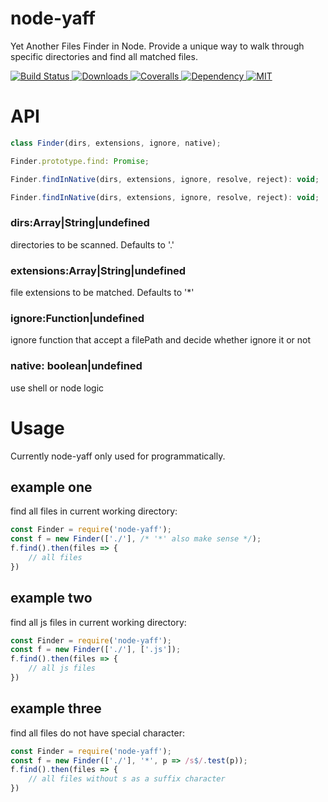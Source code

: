 # node-yaff

Yet Another Files Finder in Node. Provide a unique way to walk through specific directories and find all matched files.

<p align="left">
    <a href="https://travis-ci.org/AceMood/node-yaff">
        <img src="https://img.shields.io/travis/AceMood/node-yaff/master.svg" alt="Build Status" />
    </a>
    <a href="https://npmcharts.com/compare/node-yaff?minimal=true">
        <img src="https://img.shields.io/npm/dt/node-yaff.svg" alt="Downloads">
    </a>
    <a href="https://coveralls.io/github/AceMood/node-yaff">
        <img src="https://img.shields.io/coveralls/github/AceMood/node-yaff/master.svg" alt="Coveralls" />
    </a>
    <a href="https://github.com/AceMood/node-yaff">
        <img src="https://img.shields.io/david/AceMood/node-yaff.svg" alt="Dependency" />
    </a>
    <a href="https://github.com/AceMood/node-yaff/blob/master/LICENSE">
        <img src="https://img.shields.io/npm/l/node-yaff.svg" alt="MIT" />
    </a>
</p>

# API

```javascript
class Finder(dirs, extensions, ignore, native);

Finder.prototype.find: Promise;

Finder.findInNative(dirs, extensions, ignore, resolve, reject): void;

Finder.findInNative(dirs, extensions, ignore, resolve, reject): void;
```

### dirs:Array|String|undefined

directories to be scanned. Defaults to '.'

### extensions:Array|String|undefined

file extensions to be matched. Defaults to '*'

### ignore:Function|undefined

ignore function that accept a filePath and decide whether ignore it or not

### native: boolean|undefined

use shell or node logic

# Usage

Currently node-yaff only used for programmatically.

## example one

find all files in current working directory:

```javascript
const Finder = require('node-yaff');
const f = new Finder(['./'], /* '*' also make sense */);
f.find().then(files => {
    // all files 
})
```
## example two

find all js files in current working directory:

```javascript
const Finder = require('node-yaff');
const f = new Finder(['./'], ['.js']);
f.find().then(files => {
    // all js files
})
```
## example three

find all files do not have special character:

```javascript
const Finder = require('node-yaff');
const f = new Finder(['./'], '*', p => /s$/.test(p));
f.find().then(files => {
    // all files without s as a suffix character
})
```
